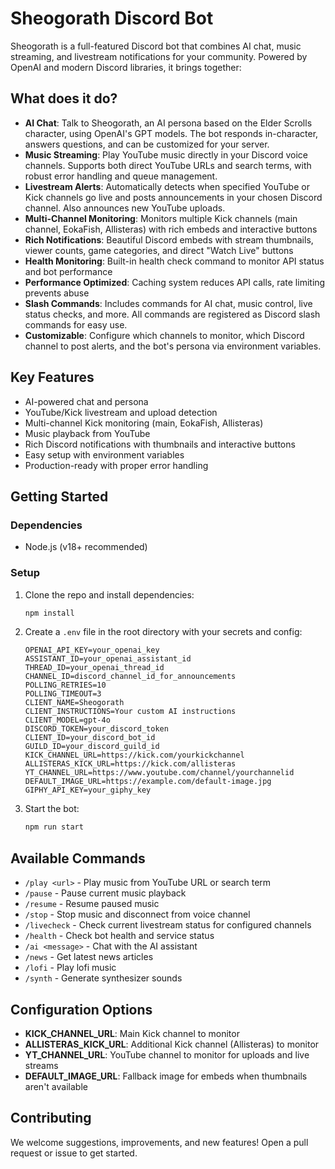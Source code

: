 
# Sheogorath Discord Bot

Sheogorath is a full-featured Discord bot that combines AI chat, music streaming, and livestream notifications for your community. Powered by OpenAI and modern Discord libraries, it brings together:

## What does it do?

- **AI Chat**: Talk to Sheogorath, an AI persona based on the Elder Scrolls character, using OpenAI's GPT models. The bot responds in-character, answers questions, and can be customized for your server.
- **Music Streaming**: Play YouTube music directly in your Discord voice channels. Supports both direct YouTube URLs and search terms, with robust error handling and queue management.
- **Livestream Alerts**: Automatically detects when specified YouTube or Kick channels go live and posts announcements in your chosen Discord channel. Also announces new YouTube uploads.
- **Multi-Channel Monitoring**: Monitors multiple Kick channels (main channel, EokaFish, Allisteras) with rich embeds and interactive buttons
- **Rich Notifications**: Beautiful Discord embeds with stream thumbnails, viewer counts, game categories, and direct "Watch Live" buttons
- **Health Monitoring**: Built-in health check command to monitor API status and bot performance
- **Performance Optimized**: Caching system reduces API calls, rate limiting prevents abuse
- **Slash Commands**: Includes commands for AI chat, music control, live status checks, and more. All commands are registered as Discord slash commands for easy use.
- **Customizable**: Configure which channels to monitor, which Discord channel to post alerts, and the bot's persona via environment variables.

## Key Features

- AI-powered chat and persona
- YouTube/Kick livestream and upload detection
- Multi-channel Kick monitoring (main, EokaFish, Allisteras)
- Music playback from YouTube
- Rich Discord notifications with thumbnails and interactive buttons
- Easy setup with environment variables
- Production-ready with proper error handling

## Getting Started

### Dependencies

- Node.js (v18+ recommended)

### Setup

1. Clone the repo and install dependencies:
	```sh
	npm install
	```
2. Create a `.env` file in the root directory with your secrets and config:
	```
	OPENAI_API_KEY=your_openai_key
	ASSISTANT_ID=your_openai_assistant_id
	THREAD_ID=your_openai_thread_id
	CHANNEL_ID=discord_channel_id_for_announcements
	POLLING_RETRIES=10
	POLLING_TIMEOUT=3
	CLIENT_NAME=Sheogorath
	CLIENT_INSTRUCTIONS=Your custom AI instructions
	CLIENT_MODEL=gpt-4o
	DISCORD_TOKEN=your_discord_token
	CLIENT_ID=your_discord_bot_id
	GUILD_ID=your_discord_guild_id
	KICK_CHANNEL_URL=https://kick.com/yourkickchannel
	ALLISTERAS_KICK_URL=https://kick.com/allisteras
	YT_CHANNEL_URL=https://www.youtube.com/channel/yourchannelid
	DEFAULT_IMAGE_URL=https://example.com/default-image.jpg
	GIPHY_API_KEY=your_giphy_key
	```
3. Start the bot:
	```sh
	npm run start
	```

## Available Commands

- `/play <url>` - Play music from YouTube URL or search term
- `/pause` - Pause current music playback
- `/resume` - Resume paused music
- `/stop` - Stop music and disconnect from voice channel
- `/livecheck` - Check current livestream status for configured channels
- `/health` - Check bot health and service status
- `/ai <message>` - Chat with the AI assistant
- `/news` - Get latest news articles
- `/lofi` - Play lofi music
- `/synth` - Generate synthesizer sounds

## Configuration Options

- **KICK_CHANNEL_URL**: Main Kick channel to monitor
- **ALLISTERAS_KICK_URL**: Additional Kick channel (Allisteras) to monitor
- **YT_CHANNEL_URL**: YouTube channel to monitor for uploads and live streams
- **DEFAULT_IMAGE_URL**: Fallback image for embeds when thumbnails aren't available

## Contributing

We welcome suggestions, improvements, and new features! Open a pull request or issue to get started.

